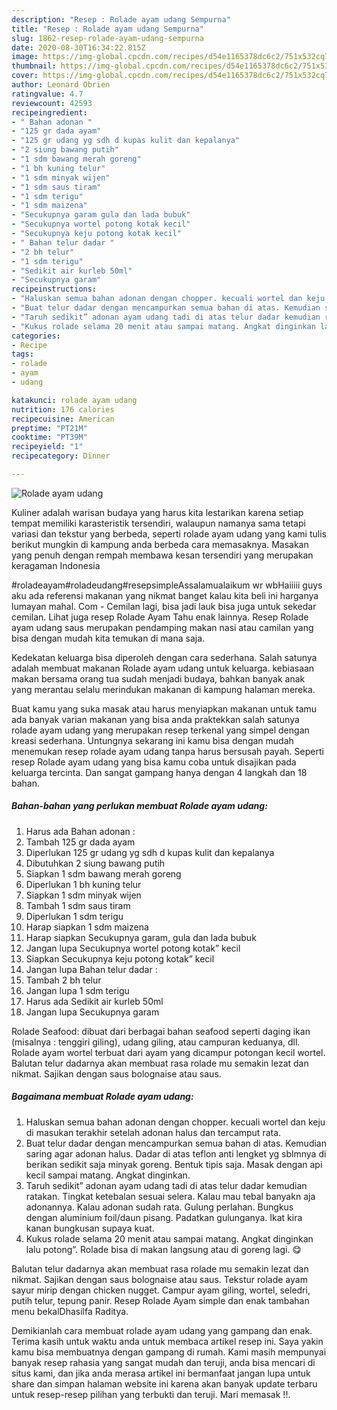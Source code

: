 ```yaml
---
description: "Resep : Rolade ayam udang Sempurna"
title: "Resep : Rolade ayam udang Sempurna"
slug: 1862-resep-rolade-ayam-udang-sempurna
date: 2020-08-30T16:34:22.815Z
image: https://img-global.cpcdn.com/recipes/d54e1165378dc6c2/751x532cq70/rolade-ayam-udang-foto-resep-utama.jpg
thumbnail: https://img-global.cpcdn.com/recipes/d54e1165378dc6c2/751x532cq70/rolade-ayam-udang-foto-resep-utama.jpg
cover: https://img-global.cpcdn.com/recipes/d54e1165378dc6c2/751x532cq70/rolade-ayam-udang-foto-resep-utama.jpg
author: Leonard Obrien
ratingvalue: 4.7
reviewcount: 42593
recipeingredient:
- " Bahan adonan "
- "125 gr dada ayam"
- "125 gr udang yg sdh d kupas kulit dan kepalanya"
- "2 siung bawang putih"
- "1 sdm bawang merah goreng"
- "1 bh kuning telur"
- "1 sdm minyak wijen"
- "1 sdm saus tiram"
- "1 sdm terigu"
- "1 sdm maizena"
- "Secukupnya garam gula dan lada bubuk"
- "Secukupnya wortel potong kotak kecil"
- "Secukupnya keju potong kotak kecil"
- " Bahan telur dadar "
- "2 bh telur"
- "1 sdm terigu"
- "Sedikit air kurleb 50ml"
- "Secukupnya garam"
recipeinstructions:
- "Haluskan semua bahan adonan dengan chopper. kecuali wortel dan keju di masukan terakhir setelah adonan halus dan tercamput rata."
- "Buat telur dadar dengan mencampurkan semua bahan di atas. Kemudian saring agar adonan halus. Dadar di atas teflon anti lengket yg sblmnya di berikan sedikit saja minyak goreng. Bentuk tipis saja. Masak dengan api kecil sampai matang. Angkat dinginkan."
- "Taruh sedikit” adonan ayam udang tadi di atas telur dadar kemudian ratakan. Tingkat ketebalan sesuai selera. Kalau mau tebal banyakn aja adonannya. Kalau adonan sudah rata. Gulung perlahan. Bungkus dengan aluminium foil/daun pisang. Padatkan gulunganya. Ikat kira kanan bungkusan supaya kuat."
- "Kukus rolade selama 20 menit atau sampai matang. Angkat dinginkan lalu potong”. Rolade bisa di makan langsung atau di goreng lagi. 😋"
categories:
- Recipe
tags:
- rolade
- ayam
- udang

katakunci: rolade ayam udang 
nutrition: 176 calories
recipecuisine: American
preptime: "PT21M"
cooktime: "PT39M"
recipeyield: "1"
recipecategory: Dinner

---
```



![Rolade ayam udang](https://img-global.cpcdn.com/recipes/d54e1165378dc6c2/751x532cq70/rolade-ayam-udang-foto-resep-utama.jpg)

Kuliner adalah warisan budaya yang harus kita lestarikan karena setiap tempat memiliki karasteristik tersendiri, walaupun namanya sama tetapi variasi dan tekstur yang berbeda, seperti rolade ayam udang yang kami tulis berikut mungkin di kampung anda berbeda cara memasaknya. Masakan yang penuh dengan rempah membawa kesan tersendiri yang merupakan keragaman Indonesia

#roladeayam#roladeudang#resepsimpleAssalamualaikum wr wbHaiiiii guys aku ada referensi makanan yang nikmat banget kalau kita beli ini harganya lumayan mahal. Com - Cemilan lagi, bisa jadi lauk bisa juga untuk sekedar cemilan. Lihat juga resep Rolade Ayam Tahu enak lainnya. Resep Rolade ayam udang saus merupakan pendamping makan nasi atau camilan yang bisa dengan mudah kita temukan di mana saja.

Kedekatan keluarga bisa diperoleh dengan cara sederhana. Salah satunya adalah membuat makanan Rolade ayam udang untuk keluarga. kebiasaan makan bersama orang tua sudah menjadi budaya, bahkan banyak anak yang merantau selalu merindukan makanan di kampung halaman mereka.

Buat kamu yang suka masak atau harus menyiapkan makanan untuk tamu ada banyak varian makanan yang bisa anda praktekkan salah satunya rolade ayam udang yang merupakan resep terkenal yang simpel dengan kreasi sederhana. Untungnya sekarang ini kamu bisa dengan mudah menemukan resep rolade ayam udang tanpa harus bersusah payah.
Seperti resep Rolade ayam udang yang bisa kamu coba untuk disajikan pada keluarga tercinta. Dan sangat gampang hanya dengan 4 langkah dan 18 bahan.


<!--inarticleads1-->

##### Bahan-bahan yang perlukan membuat Rolade ayam udang:

1. Harus ada  Bahan adonan :
1. Tambah 125 gr dada ayam
1. Diperlukan 125 gr udang yg sdh d kupas kulit dan kepalanya
1. Dibutuhkan 2 siung bawang putih
1. Siapkan 1 sdm bawang merah goreng
1. Diperlukan 1 bh kuning telur
1. Siapkan 1 sdm minyak wijen
1. Tambah 1 sdm saus tiram
1. Diperlukan 1 sdm terigu
1. Harap siapkan 1 sdm maizena
1. Harap siapkan Secukupnya garam, gula dan lada bubuk
1. Jangan lupa Secukupnya wortel potong kotak” kecil
1. Siapkan Secukupnya keju potong kotak” kecil
1. Jangan lupa  Bahan telur dadar :
1. Tambah 2 bh telur
1. Jangan lupa 1 sdm terigu
1. Harus ada Sedikit air kurleb 50ml
1. Jangan lupa Secukupnya garam


Rolade Seafood: dibuat dari berbagai bahan seafood seperti daging ikan (misalnya : tenggiri giling), udang giling, atau campuran keduanya, dll. Rolade ayam wortel terbuat dari ayam yang dicampur potongan kecil wortel. Balutan telur dadarnya akan membuat rasa rolade mu semakin lezat dan nikmat. Sajikan dengan saus bolognaise atau saus. 

<!--inarticleads2-->

##### Bagaimana membuat  Rolade ayam udang:

1. Haluskan semua bahan adonan dengan chopper. kecuali wortel dan keju di masukan terakhir setelah adonan halus dan tercamput rata.
1. Buat telur dadar dengan mencampurkan semua bahan di atas. Kemudian saring agar adonan halus. Dadar di atas teflon anti lengket yg sblmnya di berikan sedikit saja minyak goreng. Bentuk tipis saja. Masak dengan api kecil sampai matang. Angkat dinginkan.
1. Taruh sedikit” adonan ayam udang tadi di atas telur dadar kemudian ratakan. Tingkat ketebalan sesuai selera. Kalau mau tebal banyakn aja adonannya. Kalau adonan sudah rata. Gulung perlahan. Bungkus dengan aluminium foil/daun pisang. Padatkan gulunganya. Ikat kira kanan bungkusan supaya kuat.
1. Kukus rolade selama 20 menit atau sampai matang. Angkat dinginkan lalu potong”. Rolade bisa di makan langsung atau di goreng lagi. 😋


Balutan telur dadarnya akan membuat rasa rolade mu semakin lezat dan nikmat. Sajikan dengan saus bolognaise atau saus. Tekstur rolade ayam sayur mirip dengan chicken nugget. Campur ayam giling, wortel, seledri, putih telur, tepung panir. Resep Rolade Ayam simple dan enak tambahan menu bekalDhasilfa Raditya. 

Demikianlah cara membuat rolade ayam udang yang gampang dan enak. Terima kasih untuk waktu anda untuk membaca artikel resep ini. Saya yakin kamu bisa membuatnya dengan gampang di rumah. Kami masih mempunyai banyak resep rahasia yang sangat mudah dan teruji, anda bisa mencari di situs kami, dan jika anda merasa artikel ini bermanfaat jangan lupa untuk share dan simpan halaman website ini karena akan banyak update terbaru untuk resep-resep pilihan yang terbukti dan teruji. Mari memasak !!. 
